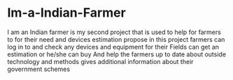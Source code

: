 # Im-a-Indian-Farmer
I am an Indian farmer is my second  project that is used to help for farmers to for their need and devices estimation propose 
in this project farmers can log in to and check any devices and equipment for their Fields can get an estimation or he/she can buy 
And help the farmers up to date about outside technology and methods gives additional information about their government schemes 
